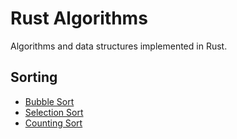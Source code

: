 # Rust Algorithms
Algorithms and data structures implemented in Rust.

## Sorting
- [Bubble Sort](./src/algorithms/sorting/bubble_sort.rs)
- [Selection Sort](./src/algorithms/sorting/selection_sort.rs)
- [Counting Sort](./src/algorithms/sorting/counting_sort.rs)
